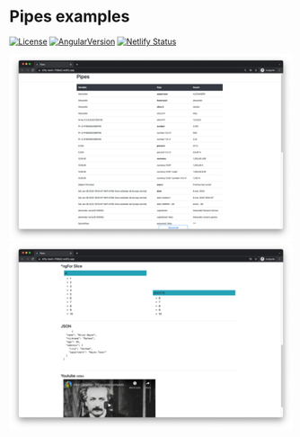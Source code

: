 # Pipes examples

[![License](http://img.shields.io/:license-mit-blue.svg)](https://github.com/lytves/vue-basic-authentication-example/blob/master/LICENSE)
[![AngularVersion](https://img.shields.io/badge/Angular-8.3.21-red)](https://img.shields.io/badge/Angular-8.3.21-red)
[![Netlify Status](https://api.netlify.com/api/v1/badges/333fe3db-3fc2-43bf-9521-9511c0f19bb9/deploy-status)](https://app.netlify.com/sites/nifty-lewin-7fdbb2/deploys)

![](img/1.png)
![](img/2.png)
